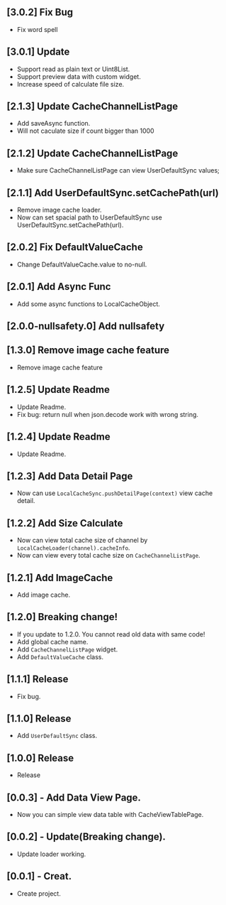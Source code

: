 ## [3.0.2] Fix Bug

- Fix word spell

## [3.0.1] Update

- Support read as plain text or Uint8List.
- Support preview data with custom widget.
- Increase speed of calculate file size.

## [2.1.3] Update CacheChannelListPage

- Add saveAsync function.
- Will not caculate size if count bigger than 1000

## [2.1.2] Update CacheChannelListPage

- Make sure CacheChannelListPage can view UserDefaultSync values;

## [2.1.1] Add UserDefaultSync.setCachePath(url)

- Remove image cache loader.
- Now can set spacial path to UserDefaultSync use UserDefaultSync.setCachePath(url).

## [2.0.2] Fix DefaultValueCache

- Change DefaultValueCache.value to no-null.

## [2.0.1] Add Async Func

- Add some async functions to LocalCacheObject.

## [2.0.0-nullsafety.0] Add nullsafety

## [1.3.0] Remove image cache feature

- Remove image cache feature

## [1.2.5] Update Readme

- Update Readme.
- Fix bug: return null when json.decode work with wrong string.

## [1.2.4] Update Readme

- Update Readme.

## [1.2.3] Add Data Detail Page

- Now can use `LocalCacheSync.pushDetailPage(context)` view cache detail.

## [1.2.2] Add Size Calculate

- Now can view total cache size of channel by `LocalCacheLoader(channel).cacheInfo`.
- Now can view every total cache size on `CacheChannelListPage`.

## [1.2.1] Add ImageCache

- Add image cache.

## [1.2.0] Breaking change!

- If you update to 1.2.0. You cannot read old data with same code!
- Add global cache name.
- Add `CacheChannelListPage` widget.
- Add `DefaultValueCache` class.

## [1.1.1] Release

- Fix bug.

## [1.1.0] Release

- Add `UserDefaultSync` class.

## [1.0.0] Release

- Release

## [0.0.3] - Add Data View Page.

- Now you can simple view data table with CacheViewTablePage.

## [0.0.2] - Update(Breaking change).

- Update loader working.

## [0.0.1] - Creat.

- Create project.
